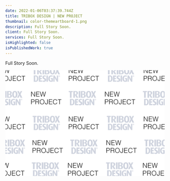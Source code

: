 ```yaml
---
date: 2022-01-06T03:37:39.744Z
title: TRIBOX DESIGN | NEW PROJECT
thumbnail: color-themeartboard-1.png
description: Full Story Soon.
client: Full Story Soon.
services: Full Story Soon.
isHighlighted: false
isPublishedWork: true
---
```

Full Story Soon.

![](tribox-design-new-project.jpg)